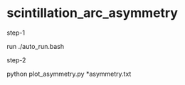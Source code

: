 # scintillation_arc_asymmetry

step-1

run ./auto_run.bash

step-2

python plot_asymmetry.py *asymmetry.txt
